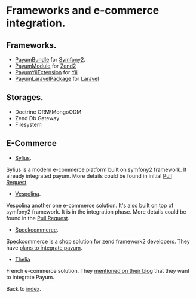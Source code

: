 # Frameworks and e-commerce integration.

## Frameworks.

* [PayumBundle](https://github.com/Payum/PayumBundle/blob/master/Resources/doc/index.md) for [Symfony2](http://symfony.com/).
* [PayumModule](https://github.com/Payum/PayumModule/blob/master/docs/index.md) for [Zend2](http://framework.zend.com/)
* [PayumYiiExtension](https://github.com/Payum/PayumYiiExtension/blob/master/docs/index.md) for [Yii](http://www.yiiframework.com/)
* [PayumLaravelPackage](https://github.com/Payum/PayumLaravelPackage) for [Laravel](http://laravel.com/)

## Storages.

* Doctrine ORM\MongoODM
* Zend Db Gateway
* Filesystem

## E-Commerce

* [Sylius](http://sylius.com/).

Sylius is a modern e-commerce platform built on symfony2 framework. It already integrated payum. More details could be found in initial [Pull Request](https://github.com/Sylius/Sylius/pull/275).

* [Vespolina](http://vespolina.org/).

Vespolina another one e-commerce solution. It's also built on top of symfony2 framework. It is in the integration phase. More details could be found in the [Pull Request](https://github.com/vespolina/vespolina-sandbox/pull/107).

* [Speckcommerce](https://github.com/speckcommerce/speck).

Speckcommerce is a shop solution for zend framework2 developers. They have [plans to integrate payum](https://github.com/speckcommerce/SpeckPaypal/issues/8).

* [Thelia](http://thelia.net/)

French e-commerce solution. They [mentioned on their blog](http://thelia.net/thelia-attended-the-first-symfonycon-which-took-place-from-10th-to-14th-december-in-warsaw-poland/) that they want to integrate Payum.

Back to [index](index.md).

